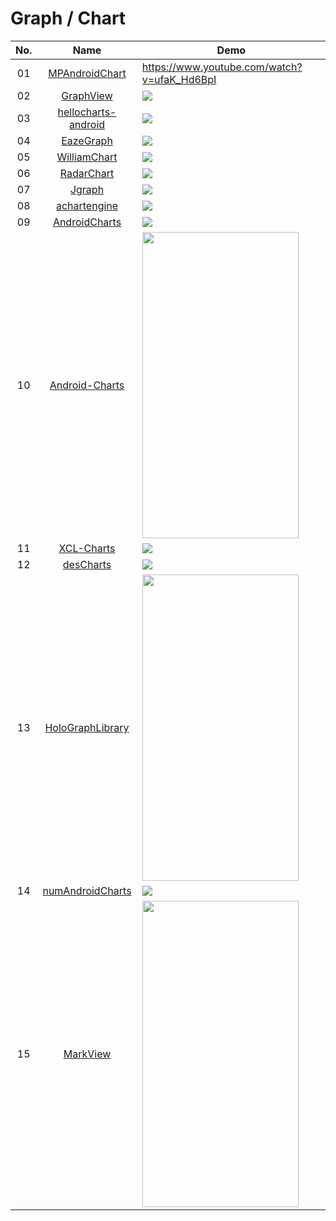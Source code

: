 Graph / Chart
======================
No. | Name | Demo
:---: | :---: | ---
01| [MPAndroidChart](https://github.com/PhilJay/MPAndroidChart)  | https://www.youtube.com/watch?v=ufaK_Hd6BpI
02| [GraphView](https://github.com/appsthatmatter/GraphView)  | ![](https://raw.githubusercontent.com/jjoe64/GraphView/master/anim.gif)
03| [hellocharts-android](https://github.com/lecho/hellocharts-android)  | ![](https://github.com/lecho/hellocharts-android/raw/master/screens/scr_dependecy_preview.gif)
04| [EazeGraph](https://github.com/blackfizz/EazeGraph)  | ![](https://camo.githubusercontent.com/b93ca8e4b1d8d29dba19f6f43532bfba8ce6bde3/68747470733a2f2f7261772e6769746875622e636f6d2f626c61636b66697a7a2f45617a6547726170682f6d61737465722f696d61676572792f737461636b65645f6261725f63686172742e706e67)
05| [WilliamChart](https://github.com/diogobernardino/WilliamChart)  | ![](https://github.com/diogobernardino/WilliamChart/raw/master/art/2.3.0-1.gif)
06| [RadarChart](https://github.com/qstumn/RadarChart) | ![](https://github.com/qstumn/RadarView/raw/master/logo.png?raw=true)
07| [Jgraph](https://github.com/ZuYun/Jgraph) | ![](https://raw.githubusercontent.com/mychoices/Jgraph/master/gif/4.gif)
08| [achartengine](https://github.com/ddanny/achartengine) | ![](https://camo.githubusercontent.com/d3a4fa07ace8e6aca2f1e4c5131009de2e897a3e/687474703a2f2f7777772e616368617274656e67696e652e6f72672f64696d616765732f617665726167655f74656d70657261747572652e706e67)
09| [AndroidCharts](https://github.com/HackPlan/AndroidCharts) | ![](https://camo.githubusercontent.com/c31bda552be6de2de4282feb64e1e93b1398d91a/68747470733a2f2f7261772e6769746875622e636f6d2f64616365722f416e64726f69644368617274732f6d61737465722f7069632f6c696e652e706e67)
10| [Android-Charts](https://github.com/limccn/Android-Charts) | <img src="https://camo.githubusercontent.com/5c63c0e31494e80c949894cbfba0caeec6bdc59d/687474703a2f2f7777772e6c69646172656e2e636f6d2f636f64652f616e64726f69646368617274732f73637265656e73686f742e706e67" width="250" height="490">
11| [XCL-Charts](https://github.com/xcltapestry/XCL-Charts) | ![](https://raw.githubusercontent.com/xcltapestry/XCL-Charts/master/screens/barpiechart.png)
12| [desCharts](https://github.com/bradipao/desCharts) | ![](https://github.com/bradipao/desCharts/raw/master/media/styledxychartview_sm.png)
13| [HoloGraphLibrary](https://github.com/Androguide/HoloGraphLibrary) | <img src="https://camo.githubusercontent.com/3b9ab5f3c255e3796fdd3b5942679cbafe10e866/68747470733a2f2f6c68332e676f6f676c6575736572636f6e74656e742e636f6d2f2d5072356e7a586e67785a6f2f5553305f524b48394447492f41414141414141415331732f616e346353334e723471592f733834342f31332b2d2b31" width="250" height="490">
14| [numAndroidCharts](https://github.com/numetriclabz/numAndroidCharts) | ![](https://camo.githubusercontent.com/09b4ee6d46c654b3741d8476163778e73cff1bde/68747470733a2f2f7261772e6769746875622e636f6d2f6e756d65747269636c61627a2f6e756d416e64726f69644368617274732f6d61737465722f73637265656e73686f74732f67726f757065642d6261722d63686172742e706e67)
15| [MarkView](https://github.com/xiprox/MarkView) | <img src="https://camo.githubusercontent.com/fd7c14629d51fed962eff7f807e47ac3231c52f8/687474703a2f2f7075752e73682f684a6b57512f376632353938636236322e706e67" width="250" height="490">